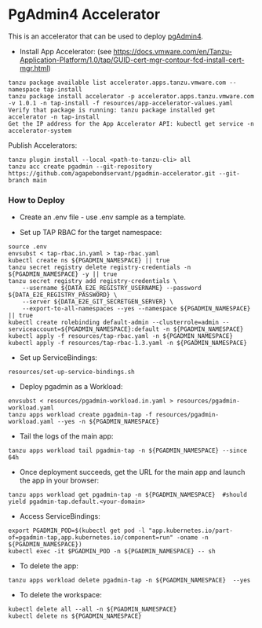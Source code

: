 # PgAdmin4 Accelerator

This is an accelerator that can be used to deploy  [pgAdmin4](https://www.pgadmin.org).

* Install App Accelerator: (see https://docs.vmware.com/en/Tanzu-Application-Platform/1.0/tap/GUID-cert-mgr-contour-fcd-install-cert-mgr.html)
```
tanzu package available list accelerator.apps.tanzu.vmware.com --namespace tap-install
tanzu package install accelerator -p accelerator.apps.tanzu.vmware.com -v 1.0.1 -n tap-install -f resources/app-accelerator-values.yaml
Verify that package is running: tanzu package installed get accelerator -n tap-install
Get the IP address for the App Accelerator API: kubectl get service -n accelerator-system
```

Publish Accelerators:
```
tanzu plugin install --local <path-to-tanzu-cli> all
tanzu acc create pgadmin --git-repository https://github.com/agapebondservant/pgadmin-accelerator.git --git-branch main
```

### How to Deploy
* Create an .env file - use .env sample as a template.

* Set up TAP RBAC for the target namespace:
```
source .env
envsubst < tap-rbac.in.yaml > tap-rbac.yaml
kubectl create ns ${PGADMIN_NAMESPACE} || true
tanzu secret registry delete registry-credentials -n ${PGADMIN_NAMESPACE} -y || true
tanzu secret registry add registry-credentials \
    --username ${DATA_E2E_REGISTRY_USERNAME} --password ${DATA_E2E_REGISTRY_PASSWORD} \
    --server ${DATA_E2E_GIT_SECRETGEN_SERVER} \
    --export-to-all-namespaces --yes --namespace ${PGADMIN_NAMESPACE} || true
kubectl create rolebinding default-admin --clusterrole=admin --serviceaccount=${PGADMIN_NAMESPACE}:default -n ${PGADMIN_NAMESPACE}
kubectl apply -f resources/tap-rbac.yaml -n ${PGADMIN_NAMESPACE}
kubectl apply -f resources/tap-rbac-1.3.yaml -n ${PGADMIN_NAMESPACE}
```

* Set up ServiceBindings:
```
resources/set-up-service-bindings.sh
```
* Deploy pgadmin as a Workload:
```
envsubst < resources/pgadmin-workload.in.yaml > resources/pgadmin-workload.yaml
tanzu apps workload create pgadmin-tap -f resources/pgadmin-workload.yaml --yes -n ${PGADMIN_NAMESPACE}
```

* Tail the logs of the main app:
```
tanzu apps workload tail pgadmin-tap -n ${PGADMIN_NAMESPACE} --since 64h
```

* Once deployment succeeds, get the URL for the main app and launch the app in your browser:
```
tanzu apps workload get pgadmin-tap -n ${PGADMIN_NAMESPACE}  #should yield pgadmin-tap.default.<your-domain>
```

* Access ServiceBindings:
```
export PGADMIN_POD=$(kubectl get pod -l "app.kubernetes.io/part-of=pgadmin-tap,app.kubernetes.io/component=run" -oname -n ${PGADMIN_NAMESPACE})
kubectl exec -it $PGADMIN_POD -n ${PGADMIN_NAMESPACE} -- sh
```

* To delete the app:
```
tanzu apps workload delete pgadmin-tap -n ${PGADMIN_NAMESPACE}  --yes
```

* To delete the workspace:
```
kubectl delete all --all -n ${PGADMIN_NAMESPACE}
kubectl delete ns ${PGADMIN_NAMESPACE}
```

